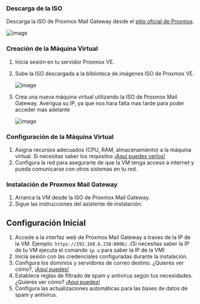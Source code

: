 ### Descarga de la ISO

Descarga la ISO de Proxmox Mail Gateway desde el [sitio oficial de Proxmox](https://www.proxmox.com/en/downloads/proxmox-mail-gateway).
   
![image](https://github.com/ManuelMorenoNeria/Proxmox-Mail-Gateway/assets/114908218/de693498-0e0b-4314-bef8-647c98793b51)

### Creación de la Máquina Virtual

1. Inicia sesión en tu servidor Proxmox VE.
2. Sube la ISO descargada a la biblioteca de imágenes ISO de Proxmox VE.

   ![image](https://github.com/ManuelMorenoNeria/Proxmox-Mail-Gateway/assets/114908218/0645b79c-7b83-4c03-a9c3-f0da0fa53369)

4. Crea una nueva máquina virtual utilizando la ISO de Proxmox Mail Gateway. Averigua su IP, ya que nos hara falta mas tarde para poder acceder mas adelante
   
   ![image](https://github.com/ManuelMorenoNeria/Proxmox-Mail-Gateway/assets/114908218/9534e980-ca58-4a5c-8652-b05d3e9793eb)


### Configuración de la Máquina Virtual

1. Asigna recursos adecuados (CPU, RAM, almacenamiento) a la máquina virtual. Si necesitas saber los requisitos [¡Aquí puedes verlos!](/md/requisitos.md)
2. Configura la red para asegurarte de que la VM tenga acceso a internet y pueda comunicarse con otros sistemas en tu red.

### Instalación de Proxmox Mail Gateway

1. Arranca la VM desde la ISO de Proxmox Mail Gateway.
2. Sigue las instrucciones del asistente de instalación.

## Configuración Inicial

1. Accede a la interfaz web de Proxmox Mail Gateway a traves de la IP de la VM. Ejemplo: `https://192.168.6.238:8006/`. (Si necesitas saber la IP de tu VM ejecuta el comando `ip a` para saber la IP de la VM)
2. Inicia sesión con las credenciales configuradas durante la instalación.
3. Configura los dominios y servidores de correo destino. ¿Quieres ver cómo?, [¡Aquí puedes!](/md/dominios.md)
4. Establece reglas de filtrado de spam y antivirus según tus necesidades. ¿Quieres ver cómo? [¡Aquí puedes!](/md/filtrado.md)
5. Configura las actualizaciones automáticas para las bases de datos de spam y antivirus.
